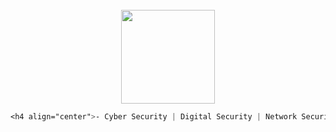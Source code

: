 <br clear="both">

<div align="center">
  <img height="150" src="https://i.pinimg.com/originals/5f/93/49/5f934966a1d20bae1909c9ef2278bd4c.gif" />
</div>

```css
<h4 align="center">- Cyber Security | Digital Security | Network Security | Malware Analysis</h4>

